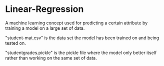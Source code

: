 # Linear-Regression
A machine learning concept used for predicting a certain attribute by training a model on a large set of data.

"student-mat.csv" is the data set the model has been trained on and being tested on.

"studentgrades.pickle" is the pickle file where the model only better itself rather than working on the same set of data.
